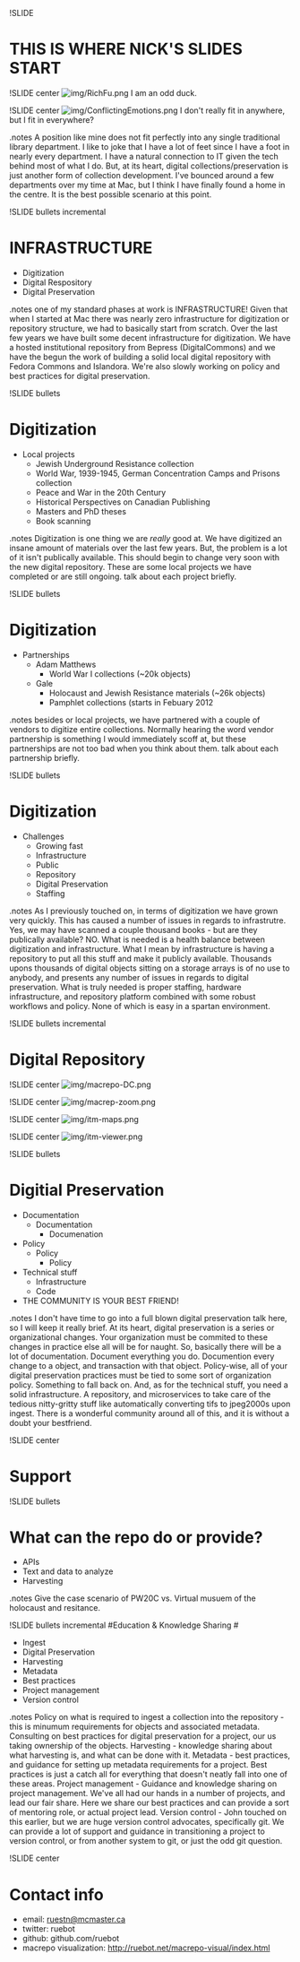 !SLIDE
# THIS IS WHERE NICK'S SLIDES START #

!SLIDE center
![img/RichFu.png](img/RichFu.png)
I am an odd duck.

!SLIDE center
![img/ConflictingEmotions.png](img/ConflictingEmotions.png)
I don't really fit in anywhere, but I fit in everywhere?

.notes A position like mine does not fit perfectly into any single traditional library department. I like to joke that I have a lot of feet since I have a foot in nearly every department. I have a natural connection to IT given the tech behind most of what I do. But, at its heart, digital collections/preservation is just another form of collection development. I've bounced around a few departments over my time at Mac, but I think I have finally found a home in the centre. It is the best possible scenario at this point.

!SLIDE bullets incremental
# INFRASTRUCTURE #

* Digitization
* Digital Respository
* Digital Preservation

.notes one of my standard phases at work is INFRASTRUCTURE! Given that when I started at Mac there was nearly zero infrastructure for digitization or repository structure, we had to basically start from scratch. Over the last few years we have built some decent infrastructure for digitization. We have a hosted institutional repository from Bepress (DigitalCommons) and we have the begun the work of building a solid local digital repository with Fedora Commons and Islandora. We're also slowly working on policy and best practices for digital preservation. 

!SLIDE bullets
# Digitization #

* Local projects
  * Jewish Underground Resistance collection
  * World War, 1939-1945, German Concentration Camps and Prisons collection
  * Peace and War in the 20th Century
  * Historical Perspectives on Canadian Publishing
  * Masters and PhD theses
  * Book scanning

.notes Digitization is one thing we are *really* good at. We have digitized an insane amount of materials over the last few years. But, the problem is a lot of it isn't publically available. This should begin to change very soon with the new digital repository. These are some local projects we have completed or are still ongoing. talk about each project briefly.

!SLIDE bullets
# Digitization #

* Partnerships
  * Adam Matthews
    * World War I collections (~20k objects)
  * Gale
    * Holocaust and Jewish Resistance materials (~26k objects)
    * Pamphlet collections (starts in Febuary 2012

.notes besides or local projects, we have partnered with a couple of vendors to digitize entire collections. Normally hearing the word vendor partnership is something I would immediately scoff at, but these partnerships are not too bad when you think about them. talk about each partnership briefly.
        
!SLIDE bullets
# Digitization #

* Challenges
  * Growing fast
  * Infrastructure
  * Public
  * Repository
  * Digital Preservation
  * Staffing

.notes As I previously touched on, in terms of digitization we have grown very quickly. This has caused a number of issues in regards to infrastrutre. Yes, we may have scanned a couple thousand books - but are they publically available? NO. What is needed is a health balance between digitization and infrastructure. What I mean by infrastructure is having a repository to put all this stuff and make it publicly available. Thousands upons thousands of digital objects sitting on a storage arrays is of no use to anybody, and presents any number of issues in regards to digital preservation. What is truly needed is proper staffing, hardware infrastructure, and repository platform combined with some robust workflows and policy. None of which is easy in a spartan environment.

!SLIDE bullets incremental
# Digital Repository #

!SLIDE center
![img/macrepo-DC.png](img/macrepo-DC.png)

!SLIDE center
![img/macrep-zoom.png](img/macrepo-zoom.png)

!SLIDE center
![img/itm-maps.png](img/itm-maps.png)

!SLIDE center
![img/itm-viewer.png](img/itm-viewer.png)

!SLIDE bullets
# Digitial Preservation #

* Documentation
  * Documentation
    * Documenation
* Policy
  * Policy
    * Policy
* Technical stuff
  * Infrastructure
  * Code
* THE COMMUNITY IS YOUR BEST FRIEND!

.notes I don't have time to go into a full blown digital preservation talk here, so I will keep it really brief. At its heart, digital preservation is a series or organizational changes. Your organization must be commited to these changes in practice else all will be for naught. So, basically there will be a lot of documentation. Document everything you do. Documention every change to a object, and transaction with that object. Policy-wise, all of your digital preservation practices must be tied to some sort of organization policy. Something to fall back on. And, as for the technical stuff, you need a solid infrastructure. A repository, and microservices to take care of the tedious nitty-gritty stuff like automatically converting tifs to jpeg2000s upon ingest. There is a wonderful community around all of this, and it is without a doubt your bestfriend.

!SLIDE center
# Support #

!SLIDE bullets
# What can the repo do or provide? #

* APIs
* Text and data to analyze
* Harvesting

.notes Give the case scenario of PW20C vs. Virtual musuem of the holocaust and resitance. 
  
!SLIDE bullets incremental
#Education & Knowledge Sharing #

* Ingest
* Digital Preservation
* Harvesting
* Metadata
* Best practices
* Project management
* Version control

.notes Policy on what is required to ingest a collection into the repository - this is minumum requirements for objects and associated metadata. Consulting on best practices for digital preservation for a project, our us taking ownership of the objects. Harvesting - knowledge sharing about what harvesting is, and what can be done with it. Metadata - best practices, and guidance for setting up metadata requirements for a project. Best practices is just a catch all for everything that doesn't neatly fall into one of these areas. Project management - Guidance and knowledge sharing on project management. We've all had our hands in a number of projects, and lead our fair share. Here we share our best practices and can provide a sort of mentoring role, or actual project lead. Version control - John touched on this earlier, but we are huge version control advocates, specifically git. We can provide a lot of support and guidance in transitioning a project to version control, or from another system to git, or just the odd git question.

!SLIDE center
# Contact info #
* email: ruestn@mcmaster.ca
* twitter: ruebot
* github: github.com/ruebot
* macrepo visualization: http://ruebot.net/macrepo-visual/index.html
